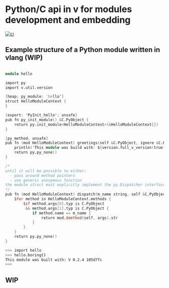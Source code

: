 # Python/C api in v for modules development and embedding</br> 
[![ci](https://github.com/mvenditto/v-python/actions/workflows/main.yml/badge.svg)](https://github.com/mvenditto/v-python/actions/workflows/main.yml)
## Example structure of a Python module written in vlang (WIP)
```v

module hello

import py
import v.util.version

[heap; py_module: 'hello']
struct HelloModuleContext { 
}

[export: 'PyInit_hello'; unsafe]
pub fn py_init_module() &C.PyObject {
	return py.init_module<HelloModuleContext>(&HelloModuleContext{})
}

[py_method; unsafe]
pub fn (mod HelloModuleContext) greetings(self &C.PyObject, ignore &C.PyObject) &C.PyObject { 
	println('This module was build with: ${version.full_v_version(true)}')
	return py.py_none()
}

/*
until it will be possible to either:
  - pass around method pointers
  - use generic anonymous function
the module struct must explicitly implement the py.Dispatcher interface.
*/
pub fn (mod HelloModuleContext) dispatch(m_name string, self &C.PyObject, args &C.PyObject) &C.PyObject{
	$for method in HelloModuleContext.methods {
		$if method.args[0].typ is C.PyObject 
		 && method.args[1].typ is C.PyObject {
			if method.name == m_name {
				return mod.$method(self, args).str
			}
		}
	}
	return py.py_none()
}
```

```bash
>>> import hello
>>> hello.boring()
This module was built with: V 0.2.4 105d7fc
>>>
```


## WIP
